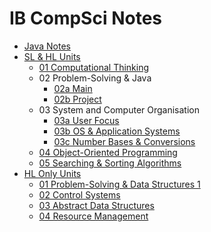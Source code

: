 # IB CompSci Notes

- [Java Notes](java.md)
- [SL & HL Units](SLHL)
    - [01 Computational Thinking](SLHL/01.md)
    - 02 Problem-Solving & Java
        - [02a Main](SLHL/02a.md)
        - [02b Project](SLHL/02b.md)
    - 03 System and Computer Organisation
        - [03a User Focus](SLHL/03a.md)
        - [03b OS & Application Systems](SLHL/03b.md)
        - [03c Number Bases & Conversions](SLHL/03c.md)
    - [04 Object-Oriented Programming](SLHL/04.md)
    - [05 Searching & Sorting Algorithms](SLHL/05.md)
- [HL Only Units](HL)
    - [01 Problem-Solving & Data Structures 1](HL/01.md)
    - [02 Control Systems](HL/02.md)
    - [03 Abstract Data Structures](HL/03.md)
    - [04 Resource Management](HL/04.md)
